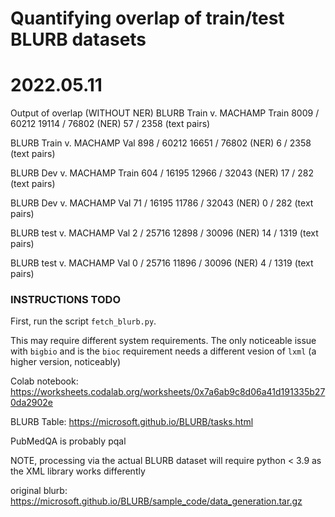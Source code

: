 # Quantifying overlap of train/test BLURB datasets

# 2022.05.11

Output of overlap (WITHOUT NER)
BLURB Train v. MACHAMP Train
 8009 / 60212 
 19114 / 76802  (NER) 
 57 / 2358  (text pairs)

BLURB Train v. MACHAMP Val
 898 / 60212 
 16651 / 76802  (NER) 
 6 / 2358  (text pairs)

BLURB Dev v. MACHAMP Train
 604 / 16195 
 12966 / 32043  (NER) 
 17 / 282  (text pairs)

BLURB Dev v. MACHAMP Val
 71 / 16195 
 11786 / 32043  (NER) 
 0 / 282  (text pairs)

BLURB test v. MACHAMP Val
 2 / 25716 
 12898 / 30096  (NER) 
 14 / 1319  (text pairs)

BLURB test v. MACHAMP Val
 0 / 25716 
 11896 / 30096  (NER) 
 4 / 1319  (text pairs)

### INSTRUCTIONS TODO
First, run the script `fetch_blurb.py`.

This may require different system requirements. The only noticeable issue with `bigbio` and is the `bioc` requirement needs a different vesion of `lxml` (a higher version, noticeably)

Colab notebook: https://worksheets.codalab.org/worksheets/0x7a6ab9c8d06a41d191335b270da2902e

BLURB Table: https://microsoft.github.io/BLURB/tasks.html

PubMedQA is probably pqal

NOTE, processing via the actual BLURB dataset will require python < 3.9 as the XML library works differently

original blurb: https://microsoft.github.io/BLURB/sample_code/data_generation.tar.gz
